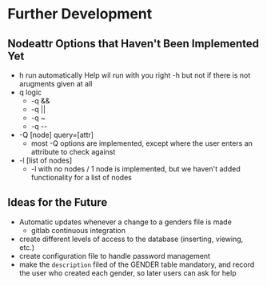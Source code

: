 # Further Development 

## Nodeattr Options that Haven't Been Implemented Yet
- h run automatically
Help wil run with you right -h but not if there is not arugments given at all
- q logic
    - -q &&
    - -q ||
    - -q ~
    - -q -- 
- -Q [node] query=[attr]
   - most -Q options are implemented, except where the user enters an attribute to check against
- -l [list of nodes]
   - -l with no nodes / 1 node is implemented, but we haven't added functionality for a list of nodes 

## Ideas for the Future 
- Automatic updates whenever a change to a genders file is made
   - gitlab continuous integration
- create different levels of access to the database (inserting, viewing, etc.)
- create configuration file to handle password management 
- make the `description` filed of the GENDER table mandatory, and record the user who created each gender, so later users can ask for help 
